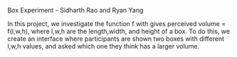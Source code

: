 Box Experiment - Sidharth Rao and Ryan Yang

In this project, we investigate the function f with gives perceived volume = f(l,w,h), where l,w,h are the length,width, and height of a box. To do this, we create an interface where participants are shown two boxes with different l,w,h values, and asked which one they think has a larger volume.

